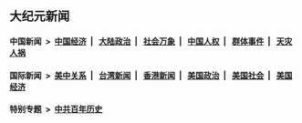 ## 大纪元新闻

#### 中国新闻 &nbsp;>&nbsp; [中国经济](indexes/ncid283/README.md?06130445) &nbsp;| &nbsp; [大陆政治](indexes/ncid277/README.md?06130445) &nbsp;| &nbsp; [社会万象](indexes/ncid282/README.md?06130445) &nbsp;| &nbsp; [中国人权](indexes/ncid278/README.md?06130445) &nbsp;| &nbsp; [群体事件](indexes/ncid279/README.md?06130445) &nbsp;| &nbsp; [天灾人祸](indexes/ncid280/README.md?06130445)

#### 国际新闻 &nbsp;>&nbsp; [美中关系](indexes/nf1412576/README.md?06130445) &nbsp;| &nbsp; [台湾新闻](indexes/ncid1349361/README.md?06130445) &nbsp;| &nbsp; [香港新闻](indexes/ncid1349362/README.md?06130445) &nbsp;| &nbsp; [美国政治](indexes/ncid1078159/README.md?06130445) &nbsp;| &nbsp; [美国社会](indexes/ncid1078160/README.md?06130445) &nbsp;| &nbsp; [美国经济](indexes/ncid1078158/README.md?06130445)

#### 特别专题 &nbsp;>&nbsp; [中共百年历史](https://github.com/epoch-news/epoch-special/blob/master/README.md?06130445)  
